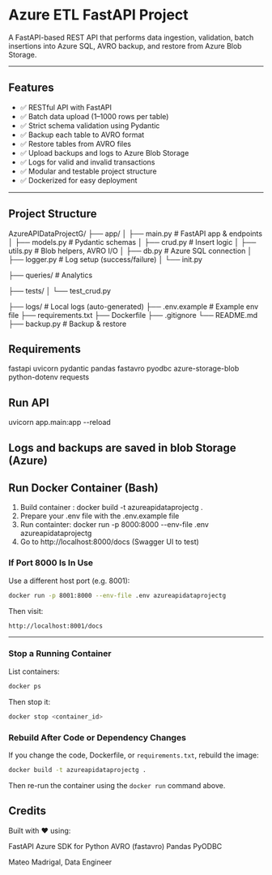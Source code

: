 # Azure ETL FastAPI Project

A FastAPI-based REST API that performs data ingestion, validation, batch insertions into Azure SQL, AVRO backup, and restore from Azure Blob Storage.

---

## Features

- ✅ RESTful API with FastAPI
- ✅ Batch data upload (1–1000 rows per table)
- ✅ Strict schema validation using Pydantic
- ✅ Backup each table to AVRO format
- ✅ Restore tables from AVRO files
- ✅ Upload backups and logs to Azure Blob Storage
- ✅ Logs for valid and invalid transactions
- ✅ Modular and testable project structure
- ✅ Dockerized for easy deployment

---

## Project Structure
AzureAPIDataProjectG/ ├── app/ │ ├── main.py # FastAPI app & endpoints │ ├── models.py # Pydantic schemas │ ├── crud.py # Insert logic │ ├── utils.py # Blob helpers, AVRO I/O │ ├── db.py # Azure SQL connection │ ├── logger.py # Log setup (success/failure) │ └── init.py 

├── queries/  # Analytics 

├── tests/ │ └── test_crud.py 

├── logs/ # Local logs (auto-generated) 
├── .env.example # Example env file 
├── requirements.txt 
├── Dockerfile 
├── .gitignore 
└── README.md
├── backup.py # Backup & restore

## Requirements
fastapi
uvicorn
pydantic
pandas
fastavro
pyodbc
azure-storage-blob
python-dotenv
requests


## Run API
uvicorn app.main:app --reload

## Logs and backups are saved in blob Storage (Azure)

## Run Docker Container (Bash)
1. Build container : docker build -t azureapidataprojectg .
2. Prepare your .env file with the .env.example file
3. Run containter: docker run -p 8000:8000 --env-file .env azureapidataprojectg
4. Go to http://localhost:8000/docs (Swagger UI to test)

### If Port 8000 Is In Use

Use a different host port (e.g. 8001):
```bash
docker run -p 8001:8000 --env-file .env azureapidataprojectg
```
Then visit:
```
http://localhost:8001/docs
```
---

### Stop a Running Container

List containers:
```bash
docker ps
```

Then stop it:
```bash
docker stop <container_id>
```

### Rebuild After Code or Dependency Changes

If you change the code, Dockerfile, or `requirements.txt`, rebuild the image:

```bash
docker build -t azureapidataprojectg .
```

Then re-run the container using the `docker run` command above.


## Credits
Built with ❤️ using:

FastAPI
Azure SDK for Python
AVRO (fastavro)
Pandas
PyODBC

Mateo Madrigal, Data Engineer